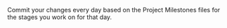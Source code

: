 Commit your changes every day based on the Project Milestones files for the stages you work on for that day.
